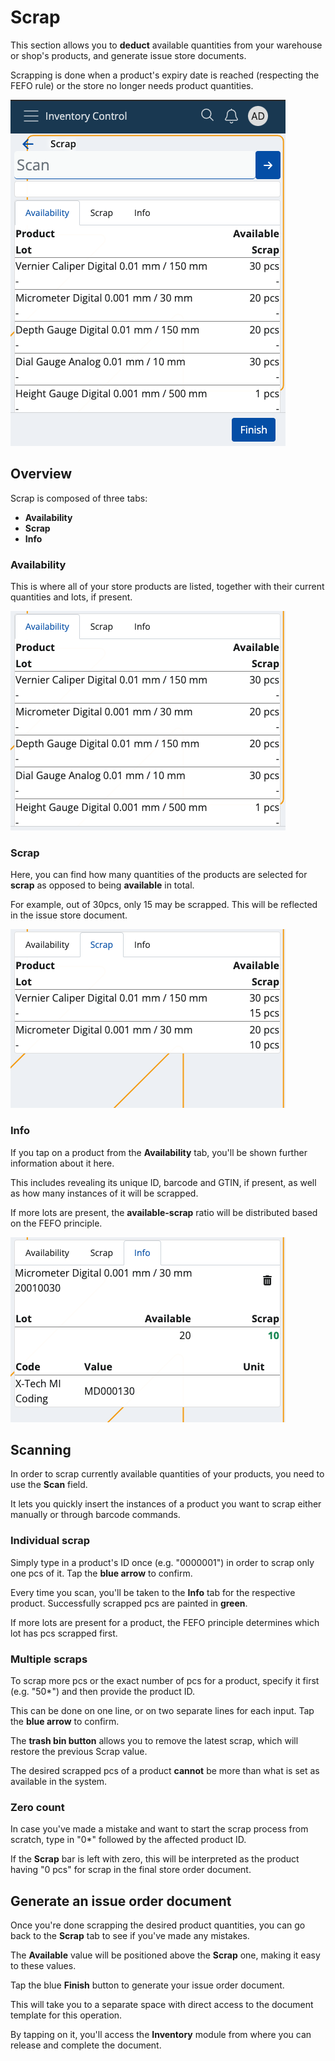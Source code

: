 # Scrap

This section allows you to **deduct** available quantities from your warehouse or shop's products, and generate issue store documents.

Scrapping is done when a product's expiry date is reached (respecting the FEFO rule) or the store no longer needs product quantities.

![Scrap](pictures/inv_con_scrap.png)

## Overview

Scrap is composed of three tabs:

* **Availability**
* **Scrap**
* **Info**

### Availability

This is where all of your store products are listed, together with their current quantities and lots, if present.

![Scrap](pictures/inv_con_scrap_availability.png)

### Scrap

Here, you can find how many quantities of the products are selected for **scrap** as opposed to being **available** in total.

For example, out of 30pcs, only 15 may be scrapped. This will be reflected in the issue store document.

![Scrap](pictures/inv_con_scrap_scrap.png)

### Info

If you tap on a product from the **Availability** tab, you'll be shown further information about it here.

This includes revealing its unique ID, barcode and GTIN, if present, as well as how many instances of it will be scrapped.

If more lots are present, the **available-scrap** ratio will be distributed based on the FEFO principle.

![Scrap](pictures/inv_con_scrap_info.png)

## Scanning

In order to scrap currently available quantities of your products, you need to use the **Scan** field.

It lets you quickly insert the instances of a product you want to scrap either manually or through barcode commands.

### Individual scrap

Simply type in a product's ID once (e.g. "0000001") in order to scrap only one pcs of it. Tap the **blue arrow** to confirm.

Every time you scan, you'll be taken to the **Info** tab for the respective product. Successfully scrapped pcs are painted in **green**.

If more lots are present for a product, the FEFO principle determines which lot has pcs scrapped first.

### Multiple scraps

To scrap more pcs or the exact number of pcs for a product, specify it first (e.g. "50*") and then provide the product ID.

This can be done on one line, or on two separate lines for each input. Tap the **blue arrow** to confirm.

The **trash bin button** allows you to remove the latest scrap, which will restore the previous Scrap value.

The desired scrapped pcs of a product **cannot** be more than what is set as available in the system.

### Zero count

In case you've made a mistake and want to start the scrap process from scratch, type in "0*" followed by the affected product ID.

If the **Scrap** bar is left with zero, this will be interpreted as the product having "0 pcs" for scrap in the final store order document.

## Generate an issue order document

Once you're done scrapping the desired product quantities, you can go back to the **Scrap** tab to see if you've made any mistakes.

The **Available** value will be positioned above the **Scrap** one, making it easy to these values.

Tap the blue **Finish** button to generate your issue order document.

This will take you to a separate space with direct access to the document template for this operation.

By tapping on it, you'll access the **Inventory** module from where you can release and complete the document.
